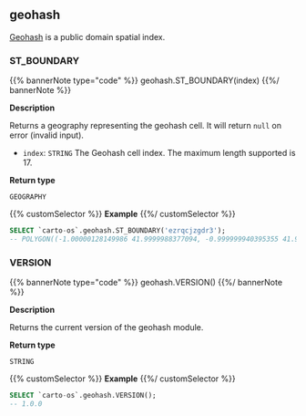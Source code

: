 ## geohash

<div class="badges"><div class="core"></div></div>

[Geohash](http://geohash.org/) is a public domain spatial index.


### ST_BOUNDARY

{{% bannerNote type="code" %}}
geohash.ST_BOUNDARY(index)
{{%/ bannerNote %}}

**Description**

Returns a geography representing the geohash cell. It will return `null` on error (invalid input).

* `index`: `STRING` The Geohash cell index. The maximum length supported is 17.

**Return type**

`GEOGRAPHY`

{{% customSelector %}}
**Example**
{{%/ customSelector %}}

```sql
SELECT `carto-os`.geohash.ST_BOUNDARY('ezrqcjzgdr3');
-- POLYGON((-1.00000128149986 41.9999988377094, -0.999999940395355 41.9999988377094, ...
```


### VERSION

{{% bannerNote type="code" %}}
geohash.VERSION()
{{%/ bannerNote %}}

**Description**

Returns the current version of the geohash module.

**Return type**

`STRING`

{{% customSelector %}}
**Example**
{{%/ customSelector %}}

```sql
SELECT `carto-os`.geohash.VERSION();
-- 1.0.0
```